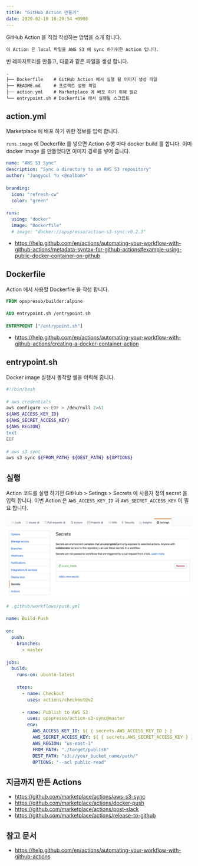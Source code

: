 ```yaml
---
title: "GitHub Action 만들기"
date: 2020-02-10 16:29:54 +0900
---
```


GitHub Action 을 직접 작성하는 방법을 소개 합니다.

```
이 Action 은 local 파일을 AWS S3 에 sync 하기위한 Action 입니다.
```

빈 레파지토리를 만들고, 다음과 같은 파일을 생성 합니다.

```
.
├── Dockerfile    # GitHub Action 에서 실행 될 이미지 생성 파일
├── README.md     # 프로젝트 설명 파일
├── action.yml    # Marketplace 에 배포 하기 위해 필요
└── entrypoint.sh # Dockerfile 에서 실행될 스크립트
```

## action.yml

Marketplace 에 배포 하기 위한 정보를 입력 합니다.

`runs.image` 에 Dockerfile 를 넣으면 Action 수행 마다 docker build 를 합니다.
이미 docker image 를 만들었다면 이미지 경로를 넣어 줍니다.

```yaml
name: "AWS S3 Sync"
description: "Sync a directory to an AWS S3 repository"
author: "Jungyoul Yu <@nalbam>"

branding:
  icon: "refresh-cw"
  color: "green"

runs:
  using: "docker"
  image: "Dockerfile"
  # image: "docker://opspresso/action-s3-sync:v0.2.3"
```

* <https://help.github.com/en/actions/automating-your-workflow-with-github-actions/metadata-syntax-for-github-actions#example-using-public-docker-container-on-github>

## Dockerfile

Action 에서 사용할 Dockerfile 을 작성 합니다.

```dockerfile
FROM opspresso/builder:alpine

ADD entrypoint.sh /entrypoint.sh

ENTRYPOINT ["/entrypoint.sh"]
```

* <https://help.github.com/en/actions/automating-your-workflow-with-github-actions/creating-a-docker-container-action>

## entrypoint.sh

Docker image 실행시 동작할 쉘을 이력해 줍니다.

```bash
#!/bin/bash

# aws credentials
aws configure <<-EOF > /dev/null 2>&1
${AWS_ACCESS_KEY_ID}
${AWS_SECRET_ACCESS_KEY}
${AWS_REGION}
text
EOF

# aws s3 sync
aws s3 sync ${FROM_PATH} ${DEST_PATH} ${OPTIONS}
```

## 실행

Action 코드를 실행 하기전 GitHub > Setings > Secrets 에 사용자 정의 secret 을 입력 합니다.
이번 Action 은 `AWS_ACCESS_KEY_ID` 과 `AWS_SECRET_ACCESS_KEY` 이 필요 합니다.

![guthub-secrets](/assets/images/2020-02-10/github-secrets.png)

```yaml
# .github/workflows/push.yml

name: Build-Push

on:
  push:
    branches:
      - master

jobs:
  build:
    runs-on: ubuntu-latest

    steps:
      - name: Checkout
        uses: actions/checkout@v2

      - name: Publish to AWS S3
        uses: opspresso/action-s3-sync@master
        env:
          AWS_ACCESS_KEY_ID: ${ { secrets.AWS_ACCESS_KEY_ID } }
          AWS_SECRET_ACCESS_KEY: ${ { secrets.AWS_SECRET_ACCESS_KEY } }
          AWS_REGION: "us-east-1"
          FROM_PATH: "./target/publish"
          DEST_PATH: "s3://your_bucket_name/path/"
          OPTIONS: "--acl public-read"
```

## 지금까지 만든 Actions

* <https://github.com/marketplace/actions/aws-s3-sync>
* <https://github.com/marketplace/actions/docker-push>
* <https://github.com/marketplace/actions/post-slack>
* <https://github.com/marketplace/actions/release-to-github>

## 참고 문서

* <https://help.github.com/en/actions/automating-your-workflow-with-github-actions>
